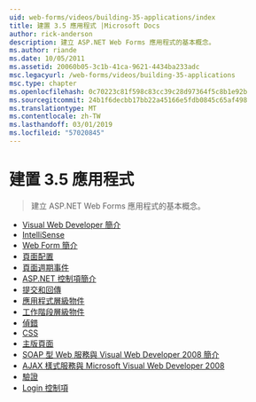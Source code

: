 ```yaml
---
uid: web-forms/videos/building-35-applications/index
title: 建置 3.5 應用程式 |Microsoft Docs
author: rick-anderson
description: 建立 ASP.NET Web Forms 應用程式的基本概念。
ms.author: riande
ms.date: 10/05/2011
ms.assetid: 20060b05-3c1b-41ca-9621-4434ba233adc
msc.legacyurl: /web-forms/videos/building-35-applications
msc.type: chapter
ms.openlocfilehash: 0c70223c81f598c83cc39c28d97364f5c8b1e92b
ms.sourcegitcommit: 24b1f6decbb17bb22a45166e5fdb0845c65af498
ms.translationtype: MT
ms.contentlocale: zh-TW
ms.lasthandoff: 03/01/2019
ms.locfileid: "57020845"
---
```

<a name="building-35-applications"></a>建置 3.5 應用程式
====================
> 建立 ASP.NET Web Forms 應用程式的基本概念。


- [Visual Web Developer 簡介](intro-to-visual-web-developer.md)
- [IntelliSense](intellisense.md)
- [Web Form 簡介](intro-to-web-forms.md)
- [頁面配置](page-layout.md)
- [頁面週期事件](page-lifecycle-events.md)
- [ASP.NET 控制項簡介](intro-to-aspnet-controls.md)
- [提交和回傳](submit-and-postback.md)
- [應用程式層級物件](application-level-objects.md)
- [工作階段層級物件](session-level-objects.md)
- [偵錯](debugging.md)
- [CSS](css.md)
- [主版頁面](masterpages.md)
- [SOAP 型 Web 服務與 Visual Web Developer 2008 簡介](an-introduction-to-soap-based-web-services-with-visual-web-developer-2008.md)
- [AJAX 樣式服務與 Microsoft Visual Web Developer 2008](ajax-style-services-with-microsoft-visual-web-developer-2008.md)
- [驗證](validation.md)
- [Login 控制項](login-controls.md)
